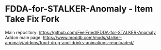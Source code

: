 # FDDA-for-STALKER-Anomaly - Item Take Fix Fork

Main repository: https://github.com/FeelFried/FDDA-for-STALKER-Anomaly
Addon main page: https://www.moddb.com/mods/stalker-anomaly/addons/food-drug-and-drinks-animations-reuploaded/
